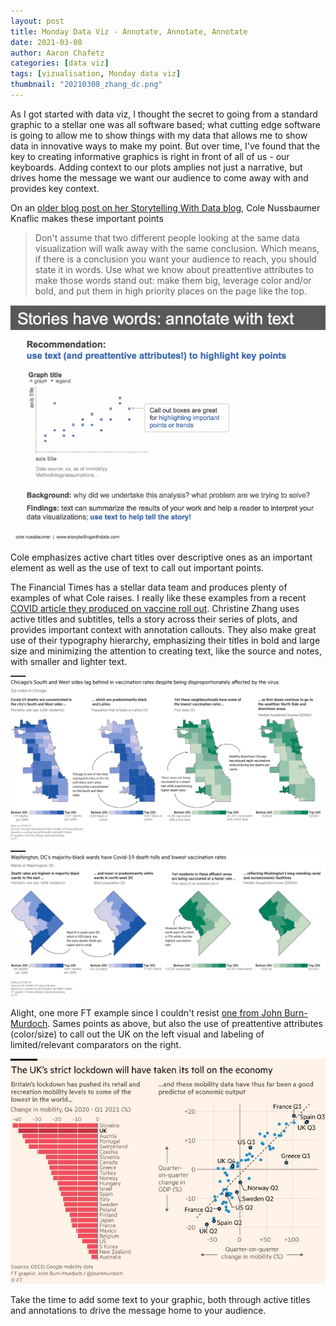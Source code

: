 ```yaml
---
layout: post
title: Monday Data Viz - Annotate, Annotate, Annotate
date: 2021-03-08
author: Aaron Chafetz
categories: [data viz]
tags: [vizualisation, Monday data viz]
thumbnail: "20210308_zhang_dc.png"
---
```


As I got started with data viz, I thought the secret to going from a standard graphic to a stellar one was all software based; what cutting edge software is going to allow me to show things with my data that allows me to show data in innovative ways to make my point. But over time, I've found that the key to creating informative graphics is right in front of all of us - our keyboards. Adding context to our plots amplies not just a narrative, but drives home the message we want our audience to come away with and provides key context.

On an [older blog post on her Storytelling With Data blog](https://www.storytellingwithdata.com/blog/2015/02/annotate-with-text), Cole Nussbaumer Knaflic makes these important points

> Don't assume that two different people looking at the same data visualization will walk away with the same conclusion. Which means, if there is a conclusion you want your audience to reach, you should state it in words. Use what we know about preattentive attributes to make those words stand out: make them big, leverage color and/or bold, and put them in high priority places on the page like the top.

![stories have words](/assets/images/posts/20210308_nussbaumerknaflic_words.png)

Cole emphasizes active chart titles over descriptive ones as an important element as well as the use of text to call out important points.

The Financial Times has a stellar data team and produces plenty of examples of what Cole raises. I really like these examples from a recent [COVID article they produced on vaccine roll out](https://www.ft.com/content/7b0db882-a369-4e32-a86a-eb7fda2a0da0). Christine Zhang uses active titles and subtitles, tells a story across their series of plots, and provides important context with annotation callouts. They also make great use of their typography hierarchy, emphasizing their titles in bold and large size and minimizing the attention to creating text, like the source and notes, with smaller and lighter text.

![ft chicago](/assets/images/posts/20210308_zhang_chi.png)

![ft dc](/assets/images/posts/20210308_zhang_dc.png)

Alight, one more FT example since I couldn't resist [one from John Burn-Murdoch](https://www.ft.com/content/6d4ff17b-b3a2-4f9a-bb73-84e50ba614b6). Sames points as above, but also the use of preattentive attributes (color/size) to call out the UK on the left visual and labeling of limited/relevant comparators on the right.

![ft dc](/assets/images/posts/20210308_burnmurdoch_econ.png)

Take the time to add some text to your graphic, both through active titles and annotations to drive the message home to your audience.
